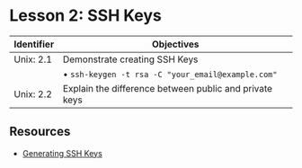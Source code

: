 # Lesson 2: SSH Keys

Identifier   | Objectives
-------------|------------
Unix: 2.1    | Demonstrate creating SSH Keys
             | &bull; `ssh-keygen -t rsa -C "your_email@example.com"`
Unix: 2.2    | Explain the difference between public and private keys

## Resources
- [Generating SSH Keys](https://help.github.com/articles/generating-ssh-keys/)
